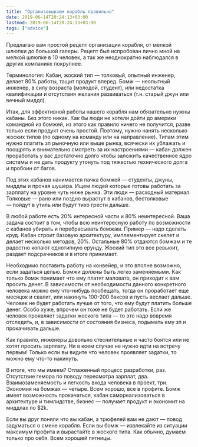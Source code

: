 ```yaml
---
title: "Организовываем корабль правильно"
date: 2019-06-14T20:24:13+03:00
lastmod: 2019-06-14T20:24:13+03:00
tags: ["advice"]
---
```


Предлагаю вам простой рецепт организации корабля, от мелкой шлюпки до большой галеры. Рецепт был испробован лично мной на мелкой шлюпке в 10 человек, а так же неоднократно наблюдался в других компаниях покрупнее.

Терминология:
Кабан, жоский тип — толковый, опытный инженер, делает 80% работы, тащит продукт вперед. 
Бомж — неопытный инженер, в силу возраста (молодой, студент), или недостатка квалификации и отсутствия желания развиваться (т.н. старый джун или вечный миддл).

Итак, для эффективной работы нашего корабля нам обязательно нужны кабаны. Без этого никак. Как бы люди не хотели дойти до америки командной из бомжей, из этого как правило ничего не получится, разве только если продукт очень простой. Поэтому, нужно нанять несколько жоских типов (по одному на команду или на направление). Типам этим нужно платить зп рыночную или выше рынка, всячески их ублажать и поощрять и внимательно смотреть за их настроениями — кабан должен проработать у вас достаточно долго чтобы заложить качественное ядро системы и не дать продукту утонуть под тяжестью технического долга и пробоин от багов. 

Под этих кабанов нанимается пачка бомжей — студенты, джуны, миддлы и прочая шушера. Ищем людей которые готовы работать за зарплату на уровне чуть ниже рынка. Эти люди — расходный материал. Толковые — рано или поздно вырастут в кабанов, бестолковые — пойдут в утиль или будут тихо грести дальше.

В любой работе есть 20% интересной части и 80% неинтересной. Ваша задача состоит в том, чтобы всю неинтересную работу по возможности с кабанов убирать и перебрасывать бомжам. Пример — надо сделать круд. Кабан строит базовую архитектуру, имплементирует скелет и делает несколько методов, 20%. Остальные 80% отдаются бомжам и те радостно копают однотипную ерунду. Жоский тип это все ревьюит, раздает подсрачников и в итоге принимает.

Необходимо поставить работу на конвейер, и это вполне возможно, если задаться целью. Бомжи должны быть легко заменяемыми. Как только бомж понимает что ему платят маловато, он приходит к вам просить денег. В зависимости от необходимости данного конкретного человека можно ему что-нибудь пообещать, тогда он проработает еще месяцок и свалит, или накинуть 100-200 баксов и пусть веслает дальше. Человек не будет работать лучше от того, что ему будут платить больше денег. Особо хуже, впрочем он тоже не будет работать. Если же человек проявляет задатки жоского типа — то это надо вовремя отследить, и, в зависимости от состояния бизнеса, подымать ему зп и прокачивать дальше. 

Как правило, инженеры довольно стеснительные и часто боятся или не хотят просить зарплату. Ни в коем случае не нужно идти на встречу первым! Только если вы видите что человек проявляет задатки, то можно ему что-то накинуть.

В итоге, что мы имеем? Отлаженный процесс разработки, раз. Отсутствие гемора по поводу пересмотра зарплат, два. Взаимозаменяемость и легкость входа человека в проект, три. Экономия на бомжах — четыре. Всем хорошо, все в профите. Бомж имеет возможность прокачаться, кабан самореализоваться в архитектуре и тимлидстве, бизнес — получает продукт и экономит на миддлах по $2k.

Если вы друг поняли что вы кабан, а трюфелей вам не дают — повод задуматься о смене корабля. Если вы бомж — извлекайте из ситуации максимум профита и вырастайте в жоского типа. Как обычно, думаем только про себя. Всем хорошей пятницы.
